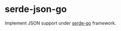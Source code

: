 # serde-json-go

Implement JSON support under [serde-go](https://github.com/Xuanwo/serde-go) framework.
